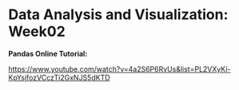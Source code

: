 # Data Analysis and Visualization: Week02

**Pandas Online Tutorial:**

https://www.youtube.com/watch?v=4a2S6P6RvUs&list=PL2VXyKi-KpYsjfozVCczTi2GxNJS5dKTD